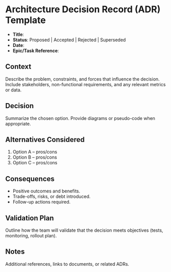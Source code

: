 # Architecture Decision Record (ADR) Template

- **Title**: <!-- Short decision title -->
- **Status**: Proposed | Accepted | Rejected | Superseded
- **Date**: <!-- YYYY-MM-DD -->
- **Epic/Task Reference**: <!-- Link to epic and issue -->

## Context
Describe the problem, constraints, and forces that influence the decision. Include stakeholders,
non-functional requirements, and any relevant metrics or data.

## Decision
Summarize the chosen option. Provide diagrams or pseudo-code when appropriate.

## Alternatives Considered
1. Option A – pros/cons
2. Option B – pros/cons
3. Option C – pros/cons

## Consequences
- Positive outcomes and benefits.
- Trade-offs, risks, or debt introduced.
- Follow-up actions required.

## Validation Plan
Outline how the team will validate that the decision meets objectives (tests, monitoring, rollout
plan).

## Notes
Additional references, links to documents, or related ADRs.
